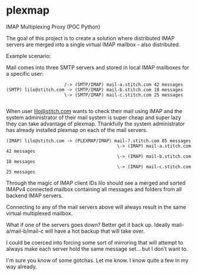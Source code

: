 # plexmap
IMAP Multiplexing Proxy (POC Python)

The goal of this project is to create a solution where distributed IMAP servers are merged into a single virtual IMAP mailbox - also distributed.

Example scenario:

Mail comes into three SMTP servers and stored in local IMAP mailboxes for a specific user:

```
                      /-> (SMTP/IMAP) mail-a.stitch.com 42 messages
(SMTP) lilo@stitch.com -> (SMTP/IMAP) mail-b.stitch.com 18 messages
                      \-> (SMTP/IMAP) mail-c.stitch.com 25 messages
                      
```

When user lilo@stitch.com wants to check their mail using IMAP and the system administrator of their mail system is super cheap and super lazy they can take advantage of plexmap.  Thankfully the system administrator has already installed plexmap on each of the mail servers.

```
(IMAP) lilo@stitch.com -> (PLEXMAP/IMAP) mail-?.stitch.com 85 messages
                                          \-> (IMAP) mail-a.stitch.com 42 messages 
                                          \-> (IMAP) mail-b.stitch.com 18 messages
                                          \-> (IMAP) mail-c.stitch.com 25 messages                                                      
```

Through the magic of IMAP client IDs lilo should see a merged and sorted IMAPv4 connected mailbox containing all messages and folders from all backend IMAP servers.

Connecting to any of the mail servers above will always result in the same virtual multiplexed mailbox.

What if one of the servers goes down?  Better get it back up.  Ideally mail-a/mail-b/mail-c will have a hot backup that will take over.

I could be coerced into forcing some sort of mirroring that will attempt to always make each server hold the same message set... but I don't want to.

I'm sure you know of some gotchas.  Let me know.  I know quite a few in my way already.
